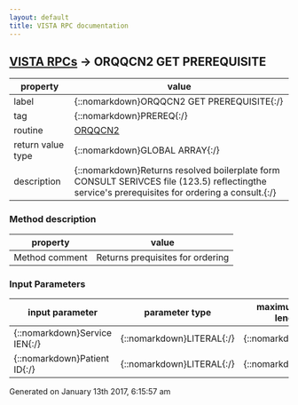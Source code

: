 ```yaml
---
layout: default
title: VISTA RPC documentation
---
```




## [VISTA RPCs](TableOfContent.md) &#8594; ORQQCN2 GET PREREQUISITE 

 property | value 
--- | --- 
 label | {::nomarkdown}ORQQCN2 GET PREREQUISITE{:/}
 tag | {::nomarkdown}PREREQ{:/}
 routine | [ORQQCN2](http://code.osehra.org/dox/Routine_ORQQCN2_source.html)
 return value type | {::nomarkdown}GLOBAL ARRAY{:/}
 description | {::nomarkdown}Returns resolved boilerplate form CONSULT SERIVCES file (123.5) reflectingthe service's prerequisites for ordering a consult.{:/}


### Method description

 property | value 
 --- | --- 
 Method comment | Returns prequisites for ordering


### Input Parameters

| input parameter | parameter type | maximum data length | required | description | 
| --- | --- | --- | --- | --- | 
| {::nomarkdown}Service IEN{:/} | {::nomarkdown}LITERAL{:/} | {::nomarkdown}16{:/} | {::nomarkdown}true{:/} | {::nomarkdown}Service IEN in file 123.5.{:/} | 
| {::nomarkdown}Patient ID{:/} | {::nomarkdown}LITERAL{:/} | {::nomarkdown}32{:/} | {::nomarkdown}true{:/} | {::nomarkdown}Patient DFN.{:/} | 




 Generated on January 13th 2017, 6:15:57 am